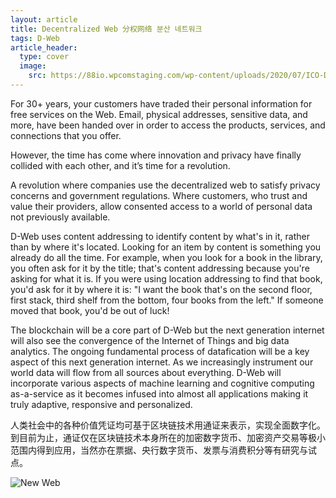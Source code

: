 ```yaml
---
layout: article
title: Decentralized Web 分权网络 분산 네트워크
tags: D-Web
article_header:
  type: cover
  image:
    src: https://88io.wpcomstaging.com/wp-content/uploads/2020/07/ICO-Disruption-or-Deception.jpg
---
```


For 30+ years, your customers have traded their personal information for free services on the Web. Email, physical addresses, sensitive data, and more, have been handed over in order to access the products, services, and connections that you offer.

However, the time has come where innovation and privacy have finally collided with each other, and it’s time for a revolution.

A revolution where companies use the decentralized web to satisfy privacy concerns and government regulations. Where customers, who trust and value their providers, allow consented access to a world of personal data not previously available.

D-Web uses content addressing to identify content by what's in it, rather than by where it's located. Looking for an item by content is something you already do all the time. For example, when you look for a book in the library, you often ask for it by the title; that's content addressing because you're asking for what it is. If you were using location addressing to find that book, you'd ask for it by where it is: "I want the book that's on the second floor, first stack, third shelf from the bottom, four books from the left." If someone moved that book, you'd be out of luck!

The blockchain will be a core part of D-Web but the next generation internet will also see the convergence of the Internet of Things and big data analytics. The ongoing fundamental process of datafication will be a key aspect of this next generation internet. As we increasingly instrument our world data will flow from all sources about everything. D-Web will incorporate various aspects of machine learning and cognitive computing as-a-service as it becomes infused into almost all applications making it truly adaptive, responsive and personalized.

人类社会中的各种价值凭证均可基于区块链技术用通证来表示，实现全面数字化。到目前为止，通证仅在区块链技术本身所在的加密数字货币、加密资产交易等极小范围内得到应用，当然亦在票据、央行数字货币、发票与消费积分等有研究与试点。

![New Web](https://88io.wpcomstaging.com/wp-content/uploads/2020/07/2D8CDAA4-854C-47BD-B9A6-EB180DFF5432.png)

<!--more-->
